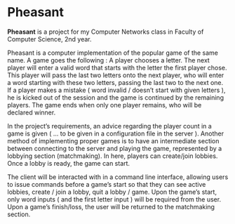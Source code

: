 # Pheasant

**Pheasant** is a project for my Computer Networks class in Faculty of Computer Science, 2nd year.

Pheasant is a computer implementation of the popular game of the same name. A game
goes the following : A player chooses a letter. The next player will enter a valid word that
starts with the letter the first player chose. This player will pass the last two letters onto the
next player, who will enter a word starting with these two letters, passing the last two to the
next one. If a player makes a mistake ( word invalid / doesn’t start with given letters ), he is
kicked out of the session and the game is continued by the remaining players. The game
ends when only one player remains, who will be declared winner.  

In the project’s requirements, an advice regarding the player count in a game is given ( … to
be given in a configuration file in the server ). Another method of implementing proper
games is to have an intermediate section between connecting to the server and playing the
game, represented by a lobbying section (matchmaking). In here, players can create/join
lobbies. Once a lobby is ready, the game can start.  

The client will be interacted with in a command line interface, allowing users to issue
commands before a game’s start so that they can see active lobbies, create / join a lobby,
quit a lobby / game. Upon the game’s start, only word inputs ( and the first letter input ) will
be required from the user. Upon a game’s finish/loss, the user will be returned to the
matchmaking section.  
